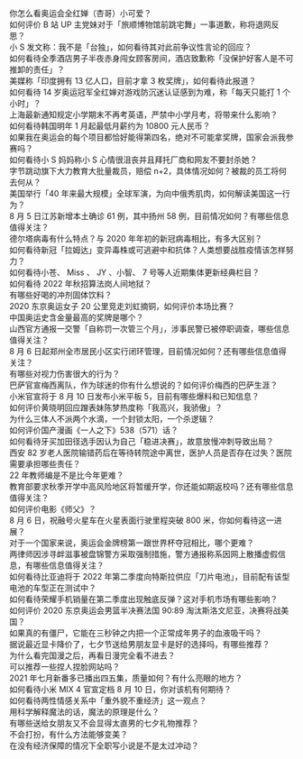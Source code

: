 你怎么看奥运会全红婵（杏哥）小可爱？  
如何评价 B 站 UP 主党妹对于「旅顺博物馆前跳宅舞」一事道歉，称将退网反思？  
小 S 发文称：我不是「台独」，如何看待其对此前争议性言论的回应？  
如何看待全季酒店男子半夜赤身闯女顾客房间，酒店致歉称「没保护好客人是不可推卸的责任」？  
美媒称「印度拥有 13 亿人口，目前才拿 3 枚奖牌」，如何看待此报道？  
如何看待 14 岁奥运冠军全红婵对游戏防沉迷认证感到为难，称「每天只能打 1 个小时」？  
上海最新通知规定小学期末不再考英语，严禁中小学月考，将带来什么影响？  
如何看待韩国明年 1 月起最低月薪约为 10800 元人民币？  
如果我在奥运会的每个项目都恰好能得第四名，绝对不可能拿奖牌，国家会派我参赛吗？  
如何看待小 S 妈妈称小 S 心情很沮丧并且拜托厂商和网友不要封杀她？  
字节跳动旗下大力教育大批量裁员，赔偿 n+2，具体情况如何？被裁的员工将何去何从？  
美国举行「40 年来最大规模」全球军演，为向中俄秀肌肉，如何解读美国这一行为？  
8 月 5 日江苏新增本土确诊 61 例，其中扬州 58 例，目前情况如何？有哪些信息值得关注？  
德尔塔病毒有什么特点？与 2020 年年初的新冠病毒相比，有多大区别？  
如何看待新冠「拉姆达」变异毒株或可逃避中和抗体？人类想要战胜疫情该怎样努力？  
如何看待小苍、 Miss 、 JY 、小智、 7 号等人近期集体更新经典栏目？  
如何看待 2022 年秋招算法岗人间地狱？  
有哪些好喝的冲剂固体饮料？  
2020 东京奥运女子 20 公里竞走刘虹摘铜，如何评价本场比赛？  
中国奥运史含金量最高的奖牌是哪个？  
山西官方通报一交警「自称罚一次管三个月」，涉事民警已被停职调查，哪些信息值得关注？  
8 月 6 日起郑州全市居民小区实行闭环管理，目前情况如何？还有哪些信息值得关注？  
有哪些对视力伤害很大的行为？  
巴萨官宣梅西离队，作为球迷的你有什么想说的？如何评价梅西的巴萨生涯？  
小米官宣将于 8 月 10 日发布小米平板 5，目前有哪些爆料和已知信息？  
如何评价黄晓明回应蹭表妹陈梦热度称「我高兴，我骄傲」？  
为什么三体人不派两个水滴，一个封锁太阳，一个杀逻辑？  
如何评价国产漫画《一人之下》538（571）话？  
如何看待牙买加田径选手因认为自己「稳进决赛」，故意放慢冲刺导致出局？  
西安 82 岁老人医院输错药后在等待转院途中离世，医护人员是否存在过失？医院需要承担哪些责任？  
22 年教师编是不是比今年更难？  
教育部要求秋季开学中高风险地区将暂缓开学，你还能如期返校吗？还有哪些信息值得关注？  
如何评价电影《师父》？  
8 月 6 日，祝融号火星车在火星表面行驶里程突破 800 米，你如何看待这一进展？  
对于一个国家来说，奥运会金牌榜第一跟世界杯夺冠相比，哪个更难？  
两律师因涉寻衅滋事被盘锦警方采取强制措施，警方通报称系因网上散播虚假信息，有哪些信息值得关注？  
如何看待比亚迪将于 2022 年第二季度向特斯拉供应「刀片电池」，目前配有该型电池的车型正在测试中？  
如何看待荣耀手机销量在第二季度出现触底反弹？这对手机市场有哪些影响？  
如何评价 2020 东京奥运会男篮半决赛法国 90:89 淘汰斯洛文尼亚，决赛将战美国？  
如果真的有僵尸，它能在三秒钟之内把一个正常成年男子的血液吸干吗？  
据说最近显卡降价了，七夕节送给男朋友显卡是好的选择吗，有哪些推荐？  
为什么看完国漫之后，再看日漫完全看不进去？  
可以推荐一些捏人捏脸网站吗？  
2021 年七月新番多已播出四五集，质量如何？有什么亮眼的地方？  
如何看待小米 MIX 4 官宣定档 8 月 10 日，你对该机有何期待？  
如何看待两性情感关系中「重外貌不重经济」这一观点？  
用科学解释魔法的话，魔法的原理是什么？  
有哪些送给女朋友又不会显得太直男的七夕礼物推荐？  
不会打扮，有什么方法能够变美？  
在没有经济保障的情况下全职写小说是不是太过冲动？  
